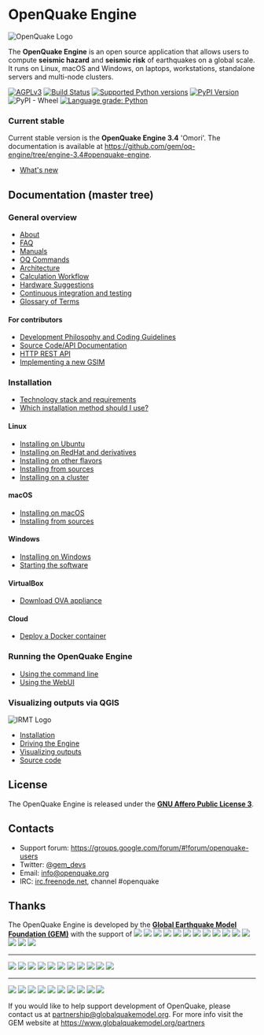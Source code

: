 # OpenQuake Engine

![OpenQuake Logo](https://github.com/gem/oq-infrastructure/raw/master/logos/oq-logo.png)

The **OpenQuake Engine** is an open source application that allows users to compute **seismic hazard** and **seismic risk** of earthquakes on a global scale. It runs on Linux, macOS and Windows, on laptops, workstations, standalone servers and multi-node clusters.

<!-- GEM BEGIN: apply the following patch with the proper values for the next release
-[![Build Status](https://travis-ci.org/gem/oq-engine.svg?branch=master)](https://travis-ci.org/gem/oq-engine)
 
-### Current stable
+## OpenQuake Engine version 2.6 (Gutenberg)
 
-Current stable version is the **OpenQuake Engine 2.5** 'Fourier'. The documentation is available at https://github.com/gem/oq-engine/tree/engine-2.5#openquake-engine.
-* [What's new](https://github.com/gem/oq-engine/blob/engine-2.5/doc/whats-new.md)
-
+Starting from OpenQuake version 2.0 we have introduced a "code name" to honour earthquake scientists.
 
+The code name for version 2.6 is **Gutenberg**, in memory of [Beno Gutenberg](https://en.wikipedia.org/wiki/Beno_Gutenberg).
+* [What's new](https://github.com/gem/oq-engine/blob/engine-2.6/doc/whats-new.md)
+ 
+## Documentation
-## Documentation (master tree)
-->

[![AGPLv3](https://www.gnu.org/graphics/agplv3-88x31.png)](https://www.gnu.org/licenses/agpl.html)
[![Build Status](https://travis-ci.org/gem/oq-engine.svg?branch=master)](https://travis-ci.org/gem/oq-engine)
[![Supported Python versions](https://img.shields.io/pypi/pyversions/openquake.engine.svg)](https://pypi.python.org/pypi/openquake.engine)
[![PyPI Version](https://img.shields.io/pypi/v/openquake.engine.svg)](https://pypi.python.org/pypi/openquake.engine)
![PyPI - Wheel](https://img.shields.io/pypi/wheel/openquake.engine.svg)
[![Language grade: Python](https://img.shields.io/lgtm/grade/python/g/gem/oq-engine.svg?logo=lgtm&logoWidth=18)](https://lgtm.com/projects/g/gem/oq-engine/context:python)

### Current stable

Current stable version is the **OpenQuake Engine 3.4** 'Omori'. The documentation is available at https://github.com/gem/oq-engine/tree/engine-3.4#openquake-engine.
* [What's new](https://github.com/gem/oq-engine/blob/engine-3.4/doc/whats-new.md)

## Documentation (master tree)

<!-- GEM END -->

### General overview

* [About](https://github.com/gem/oq-engine/blob/master/doc/about.md)
* [FAQ](https://github.com/gem/oq-engine/blob/master/doc/faq.md)
* [Manuals](https://www.globalquakemodel.org/single-post/OpenQuake-Engine-Manual)
* [OQ Commands](https://github.com/gem/oq-engine/blob/master/doc/oq-commands.md)
* [Architecture](https://github.com/gem/oq-engine/blob/master/doc/sphinx/architecture.rst)
* [Calculation Workflow](https://github.com/gem/oq-engine/blob/master/doc/calculation-workflow.md)
* [Hardware Suggestions](https://github.com/gem/oq-engine/blob/master/doc/hardware-suggestions.md)
* [Continuous integration and testing](https://github.com/gem/oq-engine/blob/master/doc/testing.md)
* [Glossary of Terms](https://github.com/gem/oq-engine/blob/master/doc/glossary.md)

#### For contributors

* [Development Philosophy and Coding Guidelines](https://github.com/gem/oq-engine/blob/master/doc/development-guidelines.md)
* [Source Code/API Documentation](http://docs.openquake.org/oq-engine/)
* [HTTP REST API](https://github.com/gem/oq-engine/blob/master/doc/web-api.md)
* [Implementing a new GSIM](https://github.com/gem/oq-engine/blob/master/doc/implementing-new-gsim.md)

### Installation

* [Technology stack and requirements](https://github.com/gem/oq-engine/blob/master/doc/requirements.md)
* [Which installation method should I use?](https://github.com/gem/oq-engine/blob/master/doc/installing/overview.md)

#### Linux

* [Installing on Ubuntu](https://github.com/gem/oq-engine/blob/master/doc/installing/ubuntu.md)
* [Installing on RedHat and derivatives](https://github.com/gem/oq-engine/blob/master/doc/installing/rhel.md)
* [Installing on other flavors](https://github.com/gem/oq-engine/blob/master/doc/installing/linux-generic.md)
* [Installing from sources](https://github.com/gem/oq-engine/blob/master/doc/installing/development.md)
* [Installing on a cluster](https://github.com/gem/oq-engine/blob/master/doc/installing/cluster.md)

#### macOS

* [Installing on macOS](https://github.com/gem/oq-engine/blob/master/doc/installing/macos.md)
* [Installing from sources](https://github.com/gem/oq-engine/blob/master/doc/installing/development.md#macos)

#### Windows

* [Installing on Windows](https://github.com/gem/oq-engine/blob/master/doc/installing/windows.md)
* [Starting the software](https://github.com/gem/oq-engine/blob/master/doc/running/windows.md)

#### VirtualBox

* [Download OVA appliance](https://downloads.openquake.org/ova/stable/)

#### Cloud

* [Deploy a Docker container](https://github.com/gem/oq-engine/blob/master/doc/installing/docker.md)

### Running the OpenQuake Engine

* [Using the command line](https://github.com/gem/oq-engine/blob/master/doc/running/unix.md)
* [Using the WebUI](https://github.com/gem/oq-engine/blob/master/doc/running/server.md)

### Visualizing outputs via QGIS

![IRMT Logo](https://github.com/gem/oq-infrastructure/raw/master/icons/irmt_icon.png)

* [Installation](https://docs.openquake.org/oq-irmt-qgis/latest/00_installation.html)
* [Driving the Engine](https://docs.openquake.org/oq-irmt-qgis/latest/14_driving_the_oqengine.html)
* [Visualizing outputs](https://docs.openquake.org/oq-irmt-qgis/latest/15_viewer_dock.html)
* [Source code](https://github.com/gem/oq-irmt-qgis)

## License

The OpenQuake Engine is released under the **[GNU Affero Public License 3](https://github.com/gem/oq-engine/blob/master/LICENSE)**.

## Contacts

* Support forum: https://groups.google.com/forum/#!forum/openquake-users
* Twitter: [@gem_devs](https://twitter.com/gem_devs)
* Email: info@openquake.org
* IRC: [irc.freenode.net](https://webchat.freenode.net/), channel #openquake

## Thanks

The OpenQuake Engine is developed by the **[Global Earthquake Model Foundation (GEM)](http://gem.foundation)** with the support of
![](https://github.com/gem/oq-infrastructure/raw/master/logos/aus.png)
![](https://github.com/gem/oq-infrastructure/raw/master/logos/cidigen.png)
![](https://github.com/gem/oq-infrastructure/raw/master/logos/sg_170x104.jpg)
![](https://github.com/gem/oq-infrastructure/raw/master/logos/gfz.png)
![](https://github.com/gem/oq-infrastructure/raw/master/logos/pcn.jpg)
![](https://github.com/gem/oq-infrastructure/raw/master/logos/nied.png)
![](https://github.com/gem/oq-infrastructure/raw/master/logos/nset.png)
![](https://github.com/gem/oq-infrastructure/raw/master/logos/morst.jpg)
![](https://github.com/gem/oq-infrastructure/raw/master/logos/RCN.jpg)
![](https://github.com/gem/oq-infrastructure/raw/master/logos/swiss_1.jpg)
![](https://github.com/gem/oq-infrastructure/raw/master/logos/tem.jpg)
![](https://github.com/gem/oq-infrastructure/raw/master/logos/TCIP-01.png)
![](https://github.com/gem/oq-infrastructure/raw/master/logos/nerc.png)
![](https://github.com/gem/oq-infrastructure/raw/master/logos/usaid_BsOsE8Z_QZnaG6c.jpg)
![](https://github.com/gem/oq-infrastructure/raw/master/logos/FUNVISIS_GEM_logo.png)

***

![](https://github.com/gem/oq-infrastructure/raw/master/logos/FMGlobal.jpg)
![](https://github.com/gem/oq-infrastructure/raw/master/logos/hannoverRe.jpg)
![](https://github.com/gem/oq-infrastructure/raw/master/logos/Nephila.jpg)
![](https://github.com/gem/oq-infrastructure/raw/master/logos/munichre_HwOCwR4.jpg)
![](https://github.com/gem/oq-infrastructure/raw/master/logos/zurich_3eh504q.jpg)
![](https://github.com/gem/oq-infrastructure/raw/master/logos/Air_JlQh6Ke.jpg)
![](https://github.com/gem/oq-infrastructure/raw/master/logos/sur_170x104.jpg)
![](https://github.com/gem/oq-infrastructure/raw/master/logos/EUCENTRE_BRAw8x4.jpg)
![](https://github.com/gem/oq-infrastructure/raw/master/logos/GiroJ.jpg)
![](https://github.com/gem/oq-infrastructure/raw/master/logos/arup.jpg)
![](https://github.com/gem/oq-infrastructure/raw/master/logos/OYO_1.jpg)

***

![](https://github.com/gem/oq-infrastructure/raw/master/logos/OECD.jpg)
![](https://github.com/gem/oq-infrastructure/raw/master/logos/worldbank_2.jpg)
![](https://github.com/gem/oq-infrastructure/raw/master/logos/ISDR.jpg)
![](https://github.com/gem/oq-infrastructure/raw/master/logos/Unesco.jpg)
![](https://github.com/gem/oq-infrastructure/raw/master/logos/iaspei.jpg)
![](https://github.com/gem/oq-infrastructure/raw/master/logos/iaee.jpg)
![](https://github.com/gem/oq-infrastructure/raw/master/logos/istructe.jpg)
![](https://github.com/gem/oq-infrastructure/raw/master/logos/cssc.jpg)
![](https://github.com/gem/oq-infrastructure/raw/master/logos/IRDRICSU.png)
![](https://github.com/gem/oq-infrastructure/raw/master/logos/EERI_GEM.png)

If you would like to help support development of OpenQuake, please contact us at [partnership@globalquakemodel.org](mailto:partnership@globalquakemodel.org).
For more info visit the GEM website at https://www.globalquakemodel.org/partners
